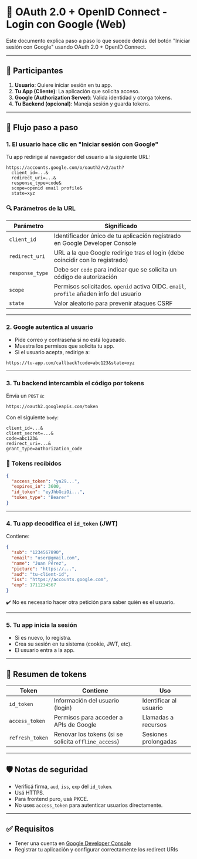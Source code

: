 # 🧠 OAuth 2.0 + OpenID Connect - Login con Google (Web)

Este documento explica paso a paso lo que sucede detrás del botón "Iniciar sesión con Google" usando OAuth 2.0 + OpenID Connect.

---

## 🔧 Participantes

1. **Usuario**: Quiere iniciar sesión en tu app.
2. **Tu App (Cliente)**: La aplicación que solicita acceso.
3. **Google (Authorization Server)**: Valida identidad y otorga tokens.
4. **Tu Backend (opcional)**: Maneja sesión y guarda tokens.

---

## 🔄 Flujo paso a paso

### 1. El usuario hace clic en "Iniciar sesión con Google"

Tu app redirige al navegador del usuario a la siguiente URL:

```
https://accounts.google.com/o/oauth2/v2/auth?
  client_id=...&
  redirect_uri=...&
  response_type=code&
  scope=openid email profile&
  state=xyz
```

### 🔍 Parámetros de la URL

| Parámetro       | Significado                                                                 |
|-----------------|-----------------------------------------------------------------------------|
| `client_id`     | Identificador único de tu aplicación registrado en Google Developer Console |
| `redirect_uri`  | URL a la que Google redirige tras el login (debe coincidir con lo registrado) |
| `response_type` | Debe ser `code` para indicar que se solicita un código de autorización      |
| `scope`         | Permisos solicitados. `openid` activa OIDC. `email`, `profile` añaden info del usuario |
| `state`         | Valor aleatorio para prevenir ataques CSRF                                  |

---

### 2. Google autentica al usuario

- Pide correo y contraseña si no está logueado.
- Muestra los permisos que solicita tu app.
- Si el usuario acepta, redirige a:

```
https://tu-app.com/callback?code=abc123&state=xyz
```

---

### 3. Tu backend intercambia el código por tokens

Envía un `POST` a:

```
https://oauth2.googleapis.com/token
```

Con el siguiente `body`:

```
client_id=...&
client_secret=...&
code=abc123&
redirect_uri=...&
grant_type=authorization_code
```

### 🔐 Tokens recibidos

```json
{
  "access_token": "ya29...",
  "expires_in": 3600,
  "id_token": "eyJhbGciOi...",
  "token_type": "Bearer"
}
```

---

### 4. Tu app decodifica el `id_token` (JWT)

Contiene:

```json
{
  "sub": "1234567890",
  "email": "user@gmail.com",
  "name": "Juan Pérez",
  "picture": "https://...",
  "aud": "tu-client-id",
  "iss": "https://accounts.google.com",
  "exp": 1711234567
}
```

✔️ No es necesario hacer otra petición para saber quién es el usuario.

---

### 5. Tu app inicia la sesión

- Si es nuevo, lo registra.
- Crea su sesión en tu sistema (cookie, JWT, etc).
- El usuario entra a la app.

---

## 🧾 Resumen de tokens

| Token         | Contiene                                      | Uso                        |
|---------------|-----------------------------------------------|----------------------------|
| `id_token`    | Información del usuario (login)               | Identificar al usuario     |
| `access_token`| Permisos para acceder a APIs de Google        | Llamadas a recursos        |
| `refresh_token`| Renovar los tokens (si se solicita `offline_access`) | Sesiones prolongadas       |

---

## 🛡️ Notas de seguridad

- Verificá firma, `aud`, `iss`, `exp` del `id_token`.
- Usá HTTPS.
- Para frontend puro, usá PKCE.
- No uses `access_token` para autenticar usuarios directamente.

---

## ✅ Requisitos

- Tener una cuenta en [Google Developer Console](https://console.developers.google.com/)
- Registrar tu aplicación y configurar correctamente los redirect URIs
